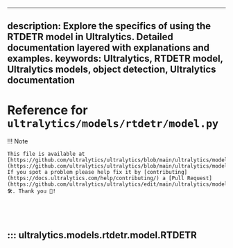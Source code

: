 ______________________________________________________________________

## description: Explore the specifics of using the RTDETR model in Ultralytics. Detailed documentation layered with explanations and examples. keywords: Ultralytics, RTDETR model, Ultralytics models, object detection, Ultralytics documentation

# Reference for `ultralytics/models/rtdetr/model.py`

!!! Note

```
This file is available at [https://github.com/ultralytics/ultralytics/blob/main/ultralytics/models/rtdetr/model.py](https://github.com/ultralytics/ultralytics/blob/main/ultralytics/models/rtdetr/model.py). If you spot a problem please help fix it by [contributing](https://docs.ultralytics.com/help/contributing/) a [Pull Request](https://github.com/ultralytics/ultralytics/edit/main/ultralytics/models/rtdetr/model.py) 🛠️. Thank you 🙏!
```

<br><br>

## ::: ultralytics.models.rtdetr.model.RTDETR

<br><br>
